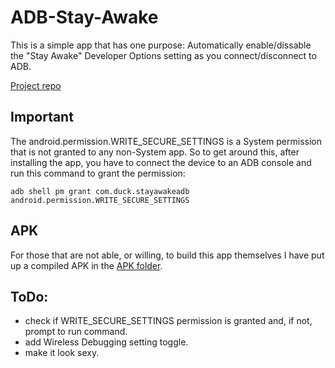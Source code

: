 # ADB-Stay-Awake 
This is a simple app that has one purpose: Automatically enable/dissable the "Stay Awake" Developer Options setting as you connect/disconnect to ADB.

[Project repo](https://github.com/projectdelta6/ADB-Stay-Awake)

## Important

The android.permission.WRITE_SECURE_SETTINGS is a System permission that is not granted to any
non-System app. So to get around this, after installing the app, you have to connect the device to
an ADB console and run this command to grant the permission:

```
adb shell pm grant com.duck.stayawakeadb android.permission.WRITE_SECURE_SETTINGS
```

## APK

For those that are not able, or willing, to build this app themselves I have put up a compiled APK
in the [APK folder](https://github.com/projectdelta6/ADB-Stay-Awake/tree/master/APK).

## ToDo:

* check if WRITE_SECURE_SETTINGS permission is granted and, if not, prompt to run command.
* add Wireless Debugging setting toggle.
* make it look sexy.
